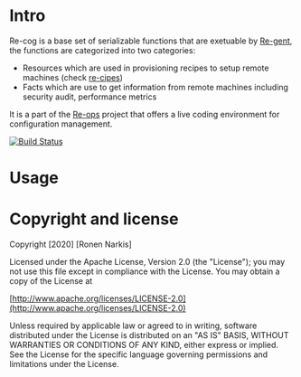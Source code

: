 # Intro

Re-cog is a base set of serializable functions that are exetuable by [Re-gent](https://github.com/re-ops/re-gent), the functions are categorized into two categories:

* Resources which are used in provisioning recipes to setup remote machines (check [re-cipes](https://github.com/re-ops/re-cipes))
* Facts which are use to get information from remote machines including security audit, performance metrics

It is a part of the [Re-ops](https://re-ops.github.io/re-ops/) project that offers a live coding environment for configuration management.

[![Build Status](https://travis-ci.org/re-ops/re-mote.png)](https://travis-ci.org/re-ops/re-cog)

# Usage


# Copyright and license

Copyright [2020] [Ronen Narkis]

Licensed under the Apache License, Version 2.0 (the "License");
you may not use this file except in compliance with the License.
You may obtain a copy of the License at

  [http://www.apache.org/licenses/LICENSE-2.0](http://www.apache.org/licenses/LICENSE-2.0)

Unless required by applicable law or agreed to in writing, software
distributed under the License is distributed on an "AS IS" BASIS,
WITHOUT WARRANTIES OR CONDITIONS OF ANY KIND, either express or implied.
See the License for the specific language governing permissions and
limitations under the License.
